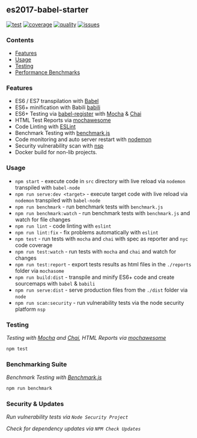 ## es2017-babel-starter
[![test][test]][test-url] [![coverage][cover]][cover-url] [![quality][quality]][quality-url] [![issues][issues]][issues-url]


### Contents
- [Features](#Features)
- [Usage](#usage)
- [Testing](#testing)
- [Performance Benchmarks](#benchmarking-suite)


### Features
- ES6 / ES7 transpilation with [Babel][babel-url]
- ES6+ minification with Babili [babili][babili-url]
- ES6+ Testing via [babel-register][babel-register-url] with [Mocha][mocha-url] & [Chai][chai-url]
- HTML Test Reports via [mochawesome][mochawesome-url]
- Code Linting with [ESLint][eslint-url]
- Benchmark Testing with [benchmark.js][benchmark-url]
- Code monitoring and auto server restart with [nodemon][nodemon-url]
- Security vulnerability scan with [nsp][nsp-url]
- Docker build for non-lib projects.

### Usage

- `npm start` - execute code in `src` directory with live reload via `nodemon` transpiled with `babel-node`
- `npm run serve:dev <target>` - execute target code with live reload via `nodemon` transpiled with `babel-node`
- `npm run benchmark` - run benchmark tests with `benchmark.js`
- `npm run benchmark:watch` - run benchmark tests with `benchmark.js` and watch for file changes
- `npm run lint` - code linting with `eslint`
- `npm run lint:fix` - fix problems automatically with `eslint`
- `npm test` - run tests with `mocha` and `chai` with spec as reporter and `nyc` code coverage
- `npm run test:watch` - run tests with `mocha` and `chai` and watch for changes
- `npm run test:report` - export tests results as html files in the `./reports` folder via `mochasome`
- `npm run build:dist` - transpile and minify ES6+ code and create sourcemaps with `babel` & `babili`
- `npm run serve:dist` - serve production files from the `./dist` folder via `node`
- `npm run scan:security` - run vulnerability tests via the node security platform `nsp`

### Testing

_Testing with [Mocha][mocha-url] and [Chai][chai-url], HTML Reports via [mochawesome][mochawesome-url]_

```bash
npm test

```

### Benchmarking Suite

_Benchmark Testing with [Benchmark.js][benchmark-url]_

```bash
npm run benchmark

```

### Security & Updates

_Run vulnerability tests via `Node Security Project`_

_Check for dependency updates via `NPM Check Updates`_


<!--[npm]: https://img.shields.io/npm/v/es2017-babel-starter.svg
[npm-url]: https://npmjs.com/package/es2017-babel-starter-->
[test]: https://circleci.com/gh/DeviantJS/es7-babel-starter.svg?style=svg
[test-url]: https://circleci.com/gh/DeviantJS/es7-babel-starter
[cover]: https://codecov.io/gh/DeviantJS/es7-babel-starter/branch/master/graph/badge.svg
[cover-url]: https://codecov.io/gh/DeviantJS/es7-babel-starter
[quality]: https://codeclimate.com/github/DeviantJS/es7-babel-starter/badges/gpa.svg
[quality-url]: https://codeclimate.com/github/DeviantJS/es7-babel-starter
[issues]: https://codeclimate.com/github/DeviantJS/es7-babel-starter/badges/issue_count.svg
[issues-url]: https://codeclimate.com/github/DeviantJS/es7-babel-starter
[babel-url]: https://github.com/babel/babel
[babili-url]: https://github.com/babel/babili
[babel-register-url]: https://github.com/babel/babel/tree/master/packages/babel-register
[mocha-url]: https://github.com/mochajs/mocha
[chai-url]: https://github.com/chaijs/chai
[mochawesome-url]: https://github.com/adamgruber/mochawesome
[eslint-url]: https://github.com/eslint/eslint
[benchmark-url]: https://github.com/bestiejs/benchmark.js
[nodemon-url]: https://github.com/remy/nodemon
[nsp-url]: https://github.com/nodesecurity/nsp
<!--[chat]: https://img.shields.io/badge/gitter-webpack%2Fwebpack-brightgreen.svg
[chat-url]: https://gitter.im/webpack/webpack-->